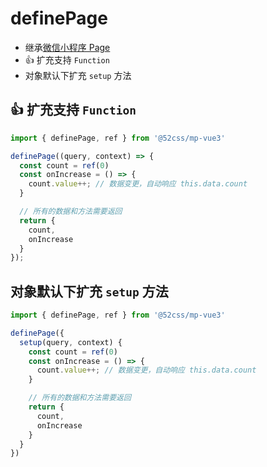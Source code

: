 # definePage

* 继承[微信小程序 Page](https://developers.weixin.qq.com/miniprogram/dev/reference/api/Page.html)
* 👍 扩充支持 `Function`
* 对象默认下扩充 `setup` 方法

## 👍 扩充支持 `Function`

```ts
import { definePage, ref } from '@52css/mp-vue3'

definePage((query, context) => {
  const count = ref(0)
  const onIncrease = () => {
    count.value++; // 数据变更，自动响应 this.data.count
  }

  // 所有的数据和方法需要返回
  return {
    count,
    onIncrease
  }
});
```

## 对象默认下扩充 `setup` 方法

```ts
import { definePage, ref } from '@52css/mp-vue3'

definePage({
  setup(query, context) {
    const count = ref(0)
    const onIncrease = () => {
      count.value++; // 数据变更，自动响应 this.data.count
    }

    // 所有的数据和方法需要返回
    return {
      count,
      onIncrease
    }
  }
})
```